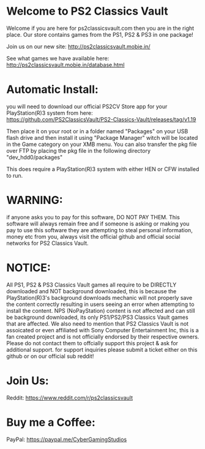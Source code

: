 # Welcome to PS2 Classics Vault #

Welcome if you are here for ps2classicsvault.com then you are in the right place. Our store contains games from the PS1, PS2 & PS3 in one package!

Join us on our new site: http://ps2classicsvault.mobie.in/

See what games we have available here: http://ps2classicsvault.mobie.in/database.html

# Automatic Install: #

you will need to download our official PS2CV Store app for your PlayStation(R)3 system from here: https://github.com/PS2ClassicsVault/PS2-Classics-Vault/releases/tag/v1.19

Then place it on your root or in a folder named "Packages" on your USB flash drive and then install it using "Package Manager" witch will be located in the Game category on your XMB menu. You can also transfer the pkg file over FTP by placing the pkg file in the following directory "dev_hdd0/packages"

This does require a PlayStation(R)3 system with either HEN or CFW installed to run.

# WARNING: #
if anyone asks you to pay for this software, DO NOT PAY THEM. This software will always remain free and if someone is asking or making you pay to use this software they are attempting to steal personal information, money etc from you, always visit the official github and official social networks for PS2 Classics Vault.

# NOTICE: #
All PS1, PS2 & PS3 Classics Vault games all require to be DIRECTLY downloaded and NOT background downloaded, this is because the PlayStation(R)3's background downloads mechanic will not properly save the content correctly  resulting in users seeing an error when attempting to install the content. NPS (NoPayStation) content is not affected and can still be background downloaded, its only PS1/PS2/PS3 Classics Vault games that are affected. We also need to mention that PS2 Classics Vault is not assoicated or even affiliated with Sony Computer Entertainment Inc, this is a fan created project and is not officially endorsed by their respective owners. Please do not contact them to offcially support this project & ask for additional support. for support inquiries please submit a ticket either on this github or on our official sub reddit!

# Join Us: #

Reddit: https://www.reddit.com/r/ps2classicsvault

# Buy me a Coffee: #
PayPal: https://paypal.me/CyberGamingStudios
